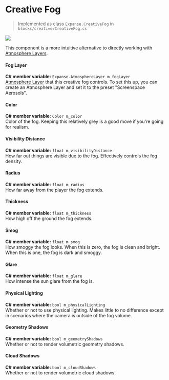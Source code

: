 # Creative Fog

> Implemented as class `Expanse.CreativeFog` in `blocks/creative/CreativeFog.cs`

<div class="img-block">
    <div class="img-row">
        <div class="img-col"><img src="img/atmosphere/with_isotropic_fog.jpg"/></div>
    </div>
</div>

This component is a more intuitive alternative to directly working with [Atmosphere Layers](editor/blocks/atmosphere_layer_block.md).

#### Fog Layer
**C# member variable:** `Expanse.AtmosphereLayer m_fogLayer` \
[Atmosphere Layer](editor/blocks/atmosphere_layer_block.md) that this creative fog controls. To set this up, you can create an Atmosphere Layer and set it to the preset "Screenspace Aerosols".

#### Color
**C# member variable:** `Color m_color` \
Color of the fog. Keeping this relatively grey is a good move if you're going for realism.

#### Visibility Distance
**C# member variable:** `float m_visibilityDistance` \
How far out things are visible due to the fog. Effectively controls the fog density.

#### Radius
**C# member variable:** `float m_radius` \
How far away from the player the fog extends.

#### Thickness
**C# member variable:** `float m_thickness` \
How high off the ground the fog extends.

#### Smog
**C# member variable:** `float m_smog` \
How smoggy the fog looks. When this is zero, the fog is clean and bright. When this is one, the fog is dark and smoggy.

#### Glare
**C# member variable:** `float m_glare` \
How intense the sun glare from the fog is.

#### Physical Lighting
**C# member variable:** `bool m_physicalLighting` \
Whether or not to use physical lighting. Makes little to no difference except in scenarios where the camera is outside of the fog volume.

#### Geometry Shadows
**C# member variable:** `bool m_geometryShadows` \
Whether or not to render volumetric geometry shadows.

#### Cloud Shadows
**C# member variable:** `bool m_cloudShadows` \
Whether or not to render volumetric cloud shadows.